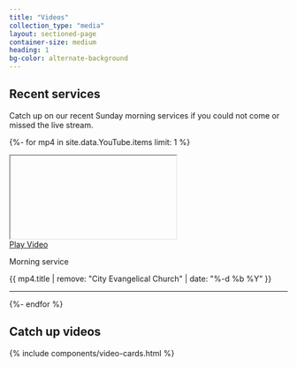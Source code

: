 ```yaml
---
title: "Videos"
collection_type: "media"
layout: sectioned-page
container-size: medium
heading: 1
bg-color: alternate-background
---
```


## Recent services

Catch up on our recent Sunday morning services if you could not come or missed the live stream.

{%- for mp4 in site.data.YouTube.items limit: 1 %}
<div class="flex-row">
  <div class="flex-tiny ty-half">
    <div class="icontain">
      <iframe class="lozad"
              id="video-{{ mp4.guid | remove: "yt:video:" }}"
              title="City Evangelical Church morning service {{ mp4.title | remove: "City Evangelical Church" }}" 
              data-src="https://www.youtube-nocookie.com/embed/{{ mp4.guid | remove: "yt:video:" }}" allowfullscreen>
      </iframe>
    </div>
  </div>
  <div class="flex-tiny ty-half">
  <a id="play-video-{{ mp4.guid | remove: "yt:video:" }}" href="">Play Video</a>
    <p>Morning service</p>
    <p>{{ mp4.title | remove: "City Evangelical Church" | date: "%-d %b %Y" }}</p>
  </div>
</div>
<hr>
<script>
  $('#play-video {{ mp4.guid | remove: "yt:video:" }}').on('click', function(ev) {
    $("#video-{{ mp4.guid | remove: "yt:video:" }}")[0].src += "&autoplay=1";
    ev.preventDefault();
  });
</script>
{%- endfor %}

## Catch up videos

{% include components/video-cards.html %}
